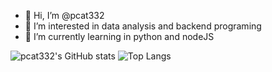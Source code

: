 - 👋 Hi, I’m @pcat332
- 👀 I’m interested in data analysis and backend programing
- 🌱 I’m currently learning in python and nodeJS

![pcat332's GitHub stats](https://github-readme-stats.vercel.app/api?username=pcat332&theme=tokyonight)
![Top Langs](https://github-readme-stats.vercel.app/api/top-langs/?username=pcat332&layout=compact)

<!---
pcat332/pcat332 is a ✨ special ✨ repository because its `README.md` (this file) appears on your GitHub profile.
You can click the Preview link to take a look at your changes.
--->
